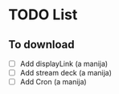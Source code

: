 # TODO List

## To download
- [ ] Add displayLink (a manija)
- [ ] Add stream deck (a manija)
- [ ] Add Cron (a manija)